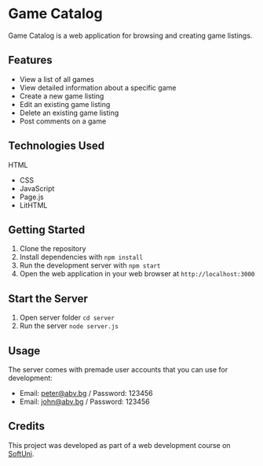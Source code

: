 # Game Catalog

Game Catalog is a web application for browsing and creating game listings.

## Features

- View a list of all games
- View detailed information about a specific game
- Create a new game listing
- Edit an existing game listing
- Delete an existing game listing
- Post comments on a game

## Technologies Used

 HTML
- CSS
- JavaScript
- Page.js
- LitHTML

## Getting Started

1. Clone the repository
2. Install dependencies with `npm install`
3. Run the development server with `npm start`
4. Open the web application in your web browser at `http://localhost:3000`

## Start the Server

1. Open server folder `cd server`
2. Run the server `node server.js`

## Usage

The server comes with premade user accounts that you can use for development:
- Email: peter@abv.bg / Password: 123456
- Email: john@abv.bg / Password: 123456

## Credits

This project was developed as part of a web development course on [SoftUni](https://softuni.bg/).
